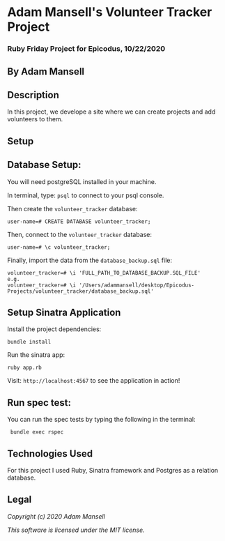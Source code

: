 # Adam Mansell's Volunteer Tracker Project

### Ruby Friday Project for Epicodus, 10/22/2020

## **By Adam Mansell**

## Description
In this project, we develope a site where we can create projects and add volunteers to them.

## Setup

## Database Setup:

You will need postgreSQL installed in your machine.

In terminal, type: `psql` to connect to your psql console.

Then create the `volunteer_tracker` database:

```
user-name=# CREATE DATABASE volunteer_tracker;
```
Then, connect to the `volunteer_tracker` database:

```
user-name=# \c volunteer_tracker;
```

Finally, import the data from the `database_backup.sql` file:

```
volunteer_tracker=# \i 'FULL_PATH_TO_DATABASE_BACKUP.SQL_FILE'
e.g.
volunteer_tracker=# \i '/Users/adammansell/desktop/Epicodus-Projects/volunteer_tracker/database_backup.sql'
```

## Setup Sinatra Application

Install the project dependencies:

```
bundle install
```

Run the sinatra app:

```
ruby app.rb
```

Visit: `http://localhost:4567` to see the application in action!

## Run spec test:
You can run the spec tests by typing the following in the terminal:

```
 bundle exec rspec
 ```

## Technologies Used
For this project I used Ruby, Sinatra framework and Postgres as a relation database.

## Legal
_Copyright (c) 2020 Adam Mansell_


_This software is licensed under the MIT license._